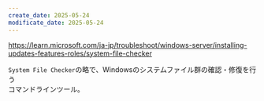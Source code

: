 ```yaml
---
create_date: 2025-05-24
modificate_date: 2025-05-24
---
```

<https://learn.microsoft.com/ja-jp/troubleshoot/windows-server/installing-updates-features-roles/system-file-checker>

`System File Checker`の略で、Windowsのシステムファイル群の確認・修復を行う  
コマンドラインツール。